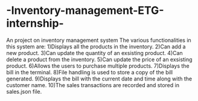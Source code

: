 # -Inventory-management-ETG-internship-
An project on inventory management system
The various functionalities in this system are:
1)Displays all the products in the inventory.
2)Can add a new product.
3)Can update the quantity of an exsisting product.
4)Can delete a product from the inventory.
5)Can update the price of an exsisting product.
6)Allows the users to purchase multiple products.
7)Displays the bill in the terminal.
8)File handling is used to store a copy of the bill generated.
9)Displays the bill with the current date and time along with the customer name.
10)The sales transactions are recorded and stored in sales.json file.
